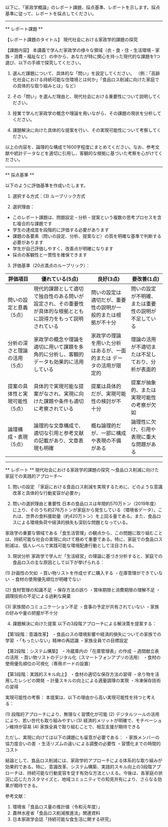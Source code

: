 以下に、「家政学概論」のレポート課題、採点基準、レポートを示します。採点基準に従って、レポートを採点してください。

---------------------------------------
** レポート課題 **

【レポート課題のタイトル】
現代社会における家政学的課題の探究

【課題内容】
本講義で学んだ家政学の様々な領域（衣・食・住・生活環境・家族・消費・福祉など）の中から、あなたが特に関心を持った現代的な課題を1つ選び、以下の手順で探究してください。

1. 選んだ課題について、具体的な「問い」を設定してください。
（例：「高齢化社会における持続可能な住環境とは何か」「食品ロス削減に向けた家庭での具体的な取り組みとは」など）

2. その「問い」を選んだ理由と、現代社会における重要性について説明してください。

3. 授業で学んだ家政学の概念や理論を用いながら、その課題の現状を分析してください。

4. 課題解決に向けた具体的な提案を行い、その実現可能性について考察してください。

以上の内容を、論理的な構成で1600字程度にまとめてください。なお、参考文献や統計データなどを適切に引用し、客観的な根拠に基づいた考察を心がけてください。

---------------------------------------
** 採点基準 **

以下のように評価基準を作成いたします。

1. 選択する方式：(3) ルーブリック方式

2. 選択理由：
- このレポート課題は、問題設定・分析・提案という複数の思考プロセスを含む複合的な課題です
- 学生の達成度を段階的に評価する必要があります
- 課題の各要素（問いの設定、分析、提案など）の質を明確な基準で判断する必要があります
- 学生が自己評価しやすく、改善点が明確になります
- 採点の客観性と一貫性を確保できます

3. 評価基準（20点満点のルーブリック）：

| 評価項目 | 優れている(5点) | 良好(3点) | 要改善(1点) |
|----------|----------------|-----------|------------|
| 問いの設定と意義（5点） | 現代的課題として適切で独自性のある問いが設定され、その重要性が具体的な根拠とともに説得力をもって説明されている | 問いの設定は適切だが、重要性の説明が一般的または根拠が不十分 | 問いの設定が不明確、または重要性の説明が不足している |
| 分析の深さと理論の活用（5点） | 家政学の概念や理論を適切に用いて課題を多角的に分析し、客観的データも効果的に活用している | 家政学の理論を用いた分析はあるが、一面的または データの活用が限定的 | 理論の活用が不適切または不足しており、分析が表面的 |
| 提案の具体性と実現可能性（5点） | 具体的で実現可能な提案がなされ、実現に向けた課題や条件も適切に考察されている | 提案は具体的だが、実現可能性の検討が不十分 | 提案が抽象的、または実現可能性の考察が欠如 |
| 論理構成・表現（5点） | 論理的な文章構成で、適切な引用と参考文献の記載があり、文章表現も明確 | 概ね論理的だが、一部に構成や表現の不備がある | 論理性に欠け、引用や表現に重大な問題がある |

---------------------------------------
** レポート **
現代社会における家政学的課題の探究
～食品ロス削減に向けた家庭での実践的アプローチ～

1. 問いの設定
「家庭における食品ロス削減を実現するために、どのような意識改革と具体的な行動変容が必要か」

2. 問いの選択理由と重要性
日本の食品ロスは年間約570万トン（2019年度）に上り、そのうち約276万トンが家庭から発生している（環境省データ）。これは、世界の食料援助量（約420万トン）を上回る量である。また、食品ロスによる環境負荷や経済的損失も深刻な問題となっている。

家政学の重要な領域である「食生活管理」の観点から、この問題に取り組むことは、持続可能な社会の実現に向けて極めて重要である。特に、家庭での食品ロス削減は、個人レベルで実践可能な環境配慮行動として注目される。

3. 現状分析
家政学で学んだ「生活経営」の理論に基づき分析すると、家庭での食品ロスの主な原因として以下が挙げられる：

(1) 計画性の欠如
・買い物リストを作成せずに購入する
・在庫管理ができていない
・食材の使用優先順位が明確でない

(2) 食材管理の知識不足
・保存方法の誤り
・賞味期限と消費期限の理解不足
・調理技術の不足による過剰な廃棄

(3) 家族間のコミュニケーション不足
・食事の予定が共有されていない
・家族の好みや量の把握が不十分

4. 課題解決に向けた提案
以下の3段階アプローチによる解決策を提案する：

【第1段階：意識改革】
・食品ロスの環境影響や経済的損失についての家族での学習
・「もったいない」精神の再認識
・家族全員での目標設定

【第2段階：システム構築】
・冷蔵庫内の「在庫管理表」の作成
・週間献立表の活用
・買い物リストのデジタル化（スマートフォンアプリの活用）
・食材の使用優先順位の可視化（専用ボードの設置）

【第3段階：実践的スキル向上】
・食材の適切な保存方法の習得
・余り物を活用したレシピの開発
・計量スキルの向上による適量調理の実現
・冷凍保存技術の習得

実現可能性の考察：
本提案は、以下の理由から高い実現可能性を持つと考える：

(1) 段階的アプローチにより、無理なく習慣化が可能
(2) デジタルツールの活用により、若い世代も取り組みやすい
(3) 経済的メリットが明確で、モチベーション維持が容易
(4) 家族全員で取り組むことで、相互支援が期待できる

ただし、実現に向けては以下の課題にも留意が必要である：
・家族メンバーの協力度合いの差
・生活リズムの違いによる調整の必要性
・習慣化までの時間的コスト

結論として、食品ロス削減には、家政学的アプローチによる体系的な取り組みが効果的である。特に、意識改革、システム構築、実践的スキル向上の3段階アプローチは、持続可能な行動変容を促す有効な方法といえる。今後は、各家庭の状況に応じたカスタマイズと、地域コミュニティでの知見共有により、さらなる効果が期待できる。

参考文献：
1. 環境省「食品ロス量の推計値（令和元年度）」
2. 農林水産省「食品ロス削減推進法」関連資料
3. 日本家政学会誌「持続可能な食生活に関する研究」

